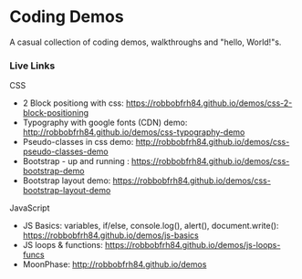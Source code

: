 # Coding Demos
A casual collection of coding demos, walkthroughs and "hello, World!"s.

### Live Links

CSS
* 2 Block positiong with css: https://robbobfrh84.github.io/demos/css-2-block-positioning
* Typography with google fonts (CDN) demo: http://robbobfrh84.github.io/demos/css-typography-demo
* Pseudo-classes in css demo: http://robbobfrh84.github.io/demos/css-pseudo-classes-demo
* Bootstrap - up and running :  https://robbobfrh84.github.io/demos/css-bootstrap-demo
* Bootstrap layout demo: https://robbobfrh84.github.io/demos/css-bootstrap-layout-demo

JavaScript
* JS Basics: variables, if/else, console.log(), alert(), document.write(): https://robbobfrh84.github.io/demos/js-basics
* JS loops & functions: https://robbobfrh84.github.io/demos/js-loops-funcs
* MoonPhase: http://robbobfrh84.github.io/demos

